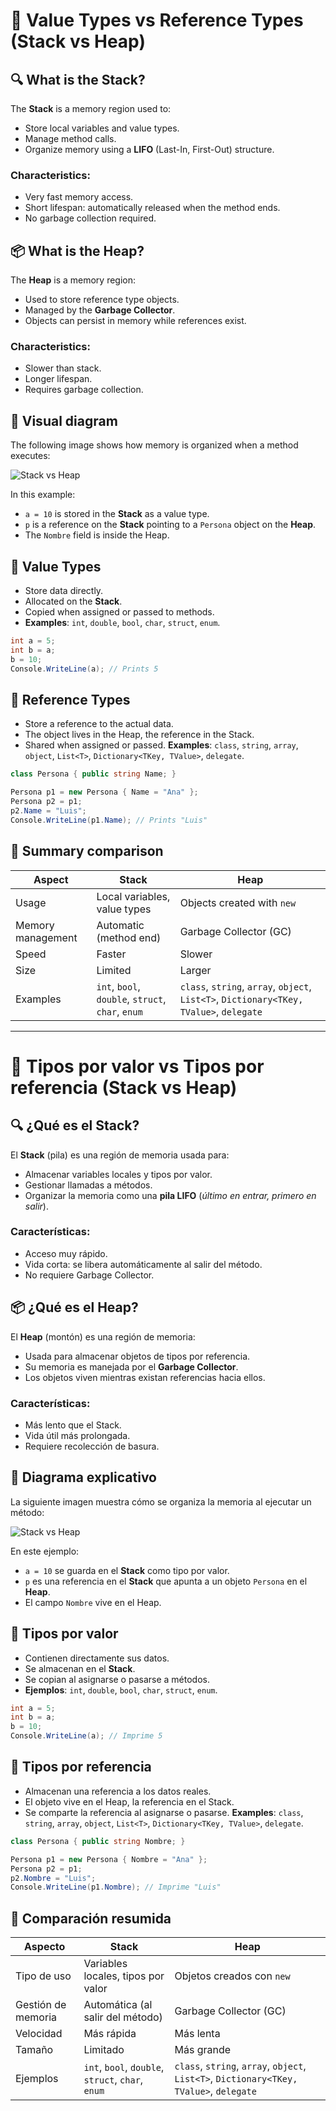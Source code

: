 # 🧠 Value Types vs Reference Types (Stack vs Heap)

## 🔍 What is the Stack?

The **Stack** is a memory region used to:
- Store local variables and value types.
- Manage method calls.
- Organize memory using a **LIFO** (Last-In, First-Out) structure.

### Characteristics:
- Very fast memory access.
- Short lifespan: automatically released when the method ends.
- No garbage collection required.

## 📦 What is the Heap?

The **Heap** is a memory region:
- Used to store reference type objects.
- Managed by the **Garbage Collector**.
- Objects can persist in memory while references exist.

### Characteristics:
- Slower than stack.
- Longer lifespan.
- Requires garbage collection.

## 🧬 Visual diagram

The following image shows how memory is organized when a method executes:

![Stack vs Heap](Stack-Heap.png)

In this example:
- `a = 10` is stored in the **Stack** as a value type.
- `p` is a reference on the **Stack** pointing to a `Persona` object on the **Heap**.
- The `Nombre` field is inside the Heap.

## 📌 Value Types

- Store data directly.
- Allocated on the **Stack**.
- Copied when assigned or passed to methods.
- **Examples**: `int`, `double`, `bool`, `char`, `struct`, `enum`.

```csharp
int a = 5;
int b = a;
b = 10;
Console.WriteLine(a); // Prints 5
```

## 📌 Reference Types

- Store a reference to the actual data.
- The object lives in the Heap, the reference in the Stack.
- Shared when assigned or passed.
**Examples**: `class`, `string`, `array`, `object`, `List<T>`, `Dictionary<TKey, TValue>`, `delegate`.

```csharp
class Persona { public string Name; }

Persona p1 = new Persona { Name = "Ana" };
Persona p2 = p1;
p2.Name = "Luis";
Console.WriteLine(p1.Name); // Prints "Luis"
```

## 🧠 Summary comparison

| Aspect            | Stack                          | Heap                            |
|-------------------|--------------------------------|----------------------------------|
| Usage             | Local variables, value types   | Objects created with `new`       |
| Memory management | Automatic (method end)         | Garbage Collector (GC)           |
| Speed             | Faster                         | Slower                           |
| Size              | Limited                        | Larger                           |
| Examples          | `int`, `bool`, `double`, `struct`, `char`, `enum` | `class`, `string`, `array`, `object`, `List<T>`, `Dictionary<TKey, TValue>`, `delegate` |

---

# 🧠 Tipos por valor vs Tipos por referencia (Stack vs Heap)

## 🔍 ¿Qué es el Stack?

El **Stack** (pila) es una región de memoria usada para:
- Almacenar variables locales y tipos por valor.
- Gestionar llamadas a métodos.
- Organizar la memoria como una **pila LIFO** (*último en entrar, primero en salir*).

### Características:
- Acceso muy rápido.
- Vida corta: se libera automáticamente al salir del método.
- No requiere Garbage Collector.

## 📦 ¿Qué es el Heap?

El **Heap** (montón) es una región de memoria:
- Usada para almacenar objetos de tipos por referencia.
- Su memoria es manejada por el **Garbage Collector**.
- Los objetos viven mientras existan referencias hacia ellos.

### Características:
- Más lento que el Stack.
- Vida útil más prolongada.
- Requiere recolección de basura.

## 🧬 Diagrama explicativo

La siguiente imagen muestra cómo se organiza la memoria al ejecutar un método:

![Stack vs Heap](Stack-Heap.png)

En este ejemplo:
- `a = 10` se guarda en el **Stack** como tipo por valor.
- `p` es una referencia en el **Stack** que apunta a un objeto `Persona` en el **Heap**.
- El campo `Nombre` vive en el Heap.

## 📌 Tipos por valor

- Contienen directamente sus datos.
- Se almacenan en el **Stack**.
- Se copian al asignarse o pasarse a métodos.
- **Ejemplos**: `int`, `double`, `bool`, `char`, `struct`, `enum`.

```csharp
int a = 5;
int b = a;
b = 10;
Console.WriteLine(a); // Imprime 5
```

## 📌 Tipos por referencia

- Almacenan una referencia a los datos reales.
- El objeto vive en el Heap, la referencia en el Stack.
- Se comparte la referencia al asignarse o pasarse.
**Examples**: `class`, `string`, `array`, `object`, `List<T>`, `Dictionary<TKey, TValue>`, `delegate`.

```csharp
class Persona { public string Nombre; }

Persona p1 = new Persona { Nombre = "Ana" };
Persona p2 = p1;
p2.Nombre = "Luis";
Console.WriteLine(p1.Nombre); // Imprime "Luis"
```
## 🧠 Comparación resumida

| Aspecto           | Stack                          | Heap                            |
|-------------------|--------------------------------|----------------------------------|
| Tipo de uso       | Variables locales, tipos por valor | Objetos creados con `new`        |
| Gestión de memoria| Automática (al salir del método) | Garbage Collector (GC)           |
| Velocidad         | Más rápida                     | Más lenta                        |
| Tamaño            | Limitado                       | Más grande                       |
| Ejemplos          | `int`, `bool`, `double`, `struct`, `char`, `enum` | `class`, `string`, `array`, `object`, `List<T>`, `Dictionary<TKey, TValue>`, `delegate` |
